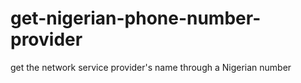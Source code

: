 # get-nigerian-phone-number-provider
get the network service provider's name through a Nigerian number 
